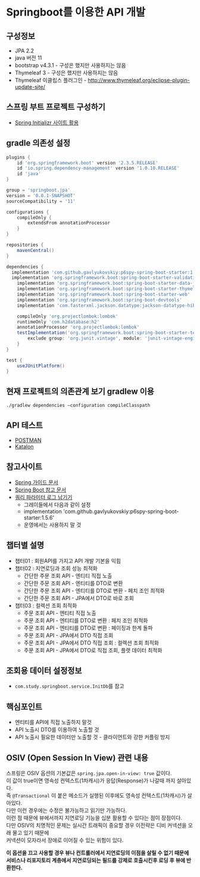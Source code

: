# Springboot를 이용한 API 개발

## 구성정보
* JPA 2.2
* java 버전 11
* bootstrap v4.3.1 - 구성은 했지만 사용하지는 않음
* Thymeleaf 3 - 구성은 했지만 사용하지는 않음
* Thymeleaf 이클립스 플러그인 - http://www.thymeleaf.org/eclipse-plugin-update-site/

## 스프링 부트 프로젝트 구성하기
* [Spring Initializr 사이트 활용](https://start.spring.io/)

## gradle 의존성 설정

```gradle
plugins {
	id 'org.springframework.boot' version '2.3.5.RELEASE'
	id 'io.spring.dependency-management' version '1.0.10.RELEASE'
	id 'java'
}

group = 'springboot.jpa'
version = '0.0.1-SNAPSHOT'
sourceCompatibility = '11'

configurations {
	compileOnly {
		extendsFrom annotationProcessor
	}
}

repositories {
	mavenCentral()
}

dependencies {
  implementation 'com.github.gavlyukovskiy:p6spy-spring-boot-starter:1.5.6' //운영에서는 사용하지 말 것
  implementation 'org.springframework.boot:spring-boot-starter-validation'
	implementation 'org.springframework.boot:spring-boot-starter-data-jpa'
	implementation 'org.springframework.boot:spring-boot-starter-thymeleaf'
	implementation 'org.springframework.boot:spring-boot-starter-web'
	implementation 'org.springframework.boot:spring-boot-devtools'
	implementation 'com.fasterxml.jackson.datatype:jackson-datatype-hibernate5'

	compileOnly 'org.projectlombok:lombok'
	runtimeOnly 'com.h2database:h2'
	annotationProcessor 'org.projectlombok:lombok'
	testImplementation('org.springframework.boot:spring-boot-starter-test') {
		exclude group: 'org.junit.vintage', module: 'junit-vintage-engine'
	}
}

test {
	useJUnitPlatform()
}
```

## 현재 프로젝트의 의존관계 보기 gradlew 이용
```bash
./gradlew dependencies —configuration compileClasspath
```

## API 테스트
* [POSTMAN](https://www.postman.com/)
* [Katalon](https://www.katalon.com/)

## 참고사이트
 - [Spring 가이드 문서](https://spring.io/guides)
 - [Spring Boot 참고 문서](https://docs.spring.io/spring-boot/docs/)
 - [쿼리 파라미터 로그 남기기](https://github.com/gavlyukovskiy/spring-boot-data-source-decorator)
    - 그레이들에서 다음과 같이 설정
    - implementation 'com.github.gavlyukovskiy:p6spy-spring-boot-starter:1.5.6' 
    - 운영에서는 사용하지 말 것


## 챕터별 설명
  - 챕터01 : 회원API를 가지고 API 개발 기본을 익힘
  - 챕터02 : 지연로딩과 조회 성능 최적화
    - 간단한 주문 조회 API - 엔티티 직접 노출  
    - 간단한 주문 조회 API - 엔티티를 DTO로 변환  
    - 간단한 주문 조회 API - 엔티티를 DTO로 변환 - 페치 조인 최적화  
    - 간단한 주문 조회 API - JPA에서 DTO로 바로 조회  
  - 챕터03 : 컬렉션 조회 최적화
    - 주문 조회 API - 엔티티 직접 노출
    - 주문 조회 API - 엔티티를 DTO로 변환 : 페치 조인 최적화
    - 주문 조회 API - 엔티티를 DTO로 변환 : 페이징과 한계 돌파
    - 주문 조회 API - JPA에서 DTO 직접 조회
    - 주문 조회 API - JPA에서 DTO 직접 조회 : 컬렉션 조회 최적화
    - 주문 조회 API - JPA에서 DTO로 직접 조회, 플랫 데이터 최적화
  
    

 
## 조회용 데이터 설정정보
* `com.study.springboot.service.InitDb`를 참고

## 핵심포인트
* 엔티티를 API에 직접 노출하지 말것
* API 노출시 DTO를 이용하여 노출할 것
* API 노출시 필요한 데이터만 노출할 것 - 클라이언트와 강한 커플링 방지

## OSIV (Open Session In View) 관련 내용
스프링은 OSIV 옵션의 기본값은 `spring.jpa.open-in-view: true` 값이다.  
이 값이 true이면 영속성 컨텍스트(1차캐시)가 응답(Response)가 나갈때 까지 살아있다.  
즉 `@Transactional` 이 붙은 메소드가 실행된 이후에도 영속성 컨텍스트(1차캐시)가 살아있다.  
다만 이런 경우에는 수정은 불가능하고 읽기만 가능하다.  
이런 점 때문에 뷰에서까지 지연로딩 기능을 십분 활용할 수 있다는 점이 장점이다.  
다만 OSIV의 치명적인 문제는 실시간 트래픽이 중요할 경우 이전략은 디비 커넥션을 오래 물고 있기 때문에  
커넥션이 모자라서 장애로 이어질 수 있는 위험이 있다.  

**이 옵션을 끄고 사용할 경우 뷰나 컨트롤러에서 지연로딩의 이점을 살릴 수 없기 때문에**  
**서비스나 리포지토리 계층에서 지연로딩되는 필드를 강제로 호출시킨후 로딩 후 뷰에 반환한다.**